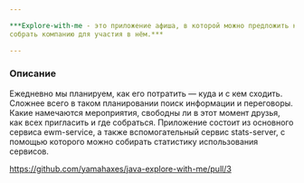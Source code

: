 ```yaml
---

***Explore-with-me - это приложение афиша, в которой можно предложить какое-либо событие от выставки до похода в кино и 
собрать компанию для участия в нём.***

---
```

### Описание
Ежедневно мы планируем, как его потратить — куда и с кем сходить.
Сложнее всего в таком планировании поиск информации и переговоры. Какие намечаются мероприятия,
свободны ли в этот момент друзья, как всех пригласить и где собраться. 
Приложение состоит из основного сервиса ewm-service, а также вспомогательный сервис stats-server, с помощью которого можно
собирать статистику использования сервисов.


https://github.com/yamahaxes/java-explore-with-me/pull/3
